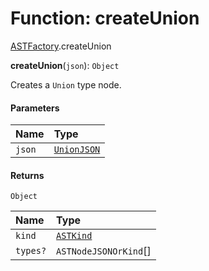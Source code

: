 # Function: createUnion

[ASTFactory](/en/auto-docs/free-layout-editor/modules/ASTFactory.md).createUnion

**createUnion**(`json`): `Object`

Creates a `Union` type node.

#### Parameters

| Name | Type |
| :------ | :------ |
| `json` | [`UnionJSON`](/en/auto-docs/free-layout-editor/interfaces/UnionJSON.md) |

#### Returns

`Object`

| Name | Type |
| :------ | :------ |
| `kind` | [`ASTKind`](/en/auto-docs/free-layout-editor/enums/ASTKind.md) |
| `types?` | `ASTNodeJSONOrKind`\[] |
